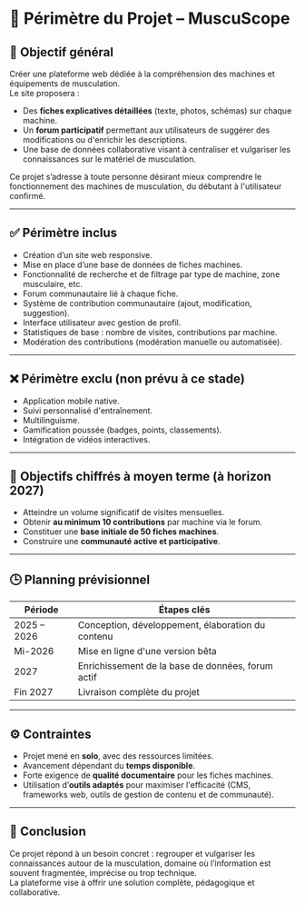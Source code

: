 # 📌 Périmètre du Projet – MuscuScope

## 🎯 Objectif général

Créer une plateforme web dédiée à la compréhension des machines et équipements de musculation.  
Le site proposera :

- Des **fiches explicatives détaillées** (texte, photos, schémas) sur chaque machine.
- Un **forum participatif** permettant aux utilisateurs de suggérer des modifications ou d'enrichir les descriptions.
- Une base de données collaborative visant à centraliser et vulgariser les connaissances sur le matériel de musculation.

Ce projet s’adresse à toute personne désirant mieux comprendre le fonctionnement des machines de musculation, du débutant à l'utilisateur confirmé.

---

## ✅ Périmètre inclus

- Création d’un site web responsive.
- Mise en place d’une base de données de fiches machines.
- Fonctionnalité de recherche et de filtrage par type de machine, zone musculaire, etc.
- Forum communautaire lié à chaque fiche.
- Système de contribution communautaire (ajout, modification, suggestion).
- Interface utilisateur avec gestion de profil.
- Statistiques de base : nombre de visites, contributions par machine.
- Modération des contributions (modération manuelle ou automatisée).

---

## ❌ Périmètre exclu (non prévu à ce stade)

- Application mobile native.
- Suivi personnalisé d'entraînement.
- Multilinguisme.
- Gamification poussée (badges, points, classements).
- Intégration de vidéos interactives.

---

## 🎯 Objectifs chiffrés à moyen terme (à horizon 2027)

- Atteindre un volume significatif de visites mensuelles.
- Obtenir **au minimum 10 contributions** par machine via le forum.
- Constituer une **base initiale de 50 fiches machines**.
- Construire une **communauté active et participative**.

---

## 🕒 Planning prévisionnel

| Période       | Étapes clés                                        |
|---------------|----------------------------------------------------|
| 2025 – 2026   | Conception, développement, élaboration du contenu  |
| Mi-2026       | Mise en ligne d'une version bêta                   |
| 2027          | Enrichissement de la base de données, forum actif |
| Fin 2027      | Livraison complète du projet                       |

---

## ⚙️ Contraintes

- Projet mené en **solo**, avec des ressources limitées.
- Avancement dépendant du **temps disponible**.
- Forte exigence de **qualité documentaire** pour les fiches machines.
- Utilisation d’**outils adaptés** pour maximiser l'efficacité (CMS, frameworks web, outils de gestion de contenu et de communauté).

---

## 🧱 Conclusion

Ce projet répond à un besoin concret : regrouper et vulgariser les connaissances autour de la musculation, domaine où l’information est souvent fragmentée, imprécise ou trop technique.  
La plateforme vise à offrir une solution complète, pédagogique et collaborative.

